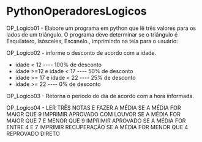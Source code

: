 # PythonOperadoresLogicos

OP_Logico01 - Elabore  um programa em python que lê três
valores para os lados de um triângulo. O programa deve 
determinar se o triângulo é Esquilatero, Isósceles, Escanelo., imprimindo na tela para o usuário:

OP_Logico02 - informe o desconto de acordo com a idade. 
 - idade < 12 ---- 100% de desconto
 - idade >=12 e idade < 17 ---- 50% de desconto
 - idade >= 17 e idade < 22 ---- 25% de desconto
 - idade >= 22 ---- 0% de desconto

OP_Logico03 - Retorna o periodo do dia de acordo com a hora informada.

OP_Logico04 - LER TRÊS NOTAS E FAZER A MÉDIA
    SE A MÉDIA FOR MAIOR QUE 9 IMPRIMIR APROVADO COM LOUVOR
    SE A MÉDIA FOR MAIOR QUE 7 E MENOR QUE 9 IMPRIMIR APROVADO
    SE A MÉDIA FOR ENTRE 4 E 7 IMPRIMIR RECUPERAÇÃO
    SE A MÉDIA FOR MENOR QUE 4 REPROVADO DIRETO
